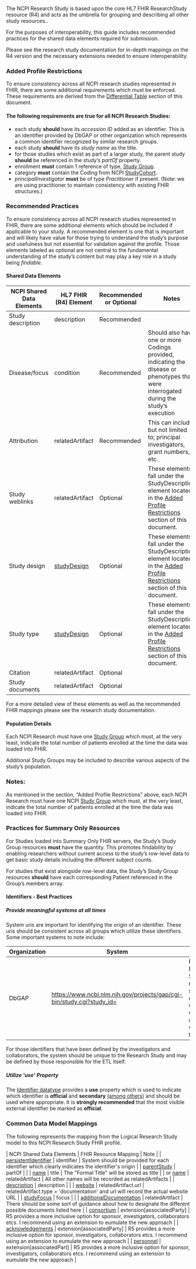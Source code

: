 The NCPI Research Study is based upon the core HL7 FHIR ResearchStudy resource (R4) and acts as the umbrella for grouping and describing all other study resources..

For the purposes of interoperability, this guide includes recommended practices for the shared data elements required for submission.

Please see the research study documentation for in-depth mappings on the R4 version and the necessary extensions needed to ensure interoperability.

### Added Profile Restrictions
To ensure consistency across all NCPI research studies represented in FHIR, there are some additional requirements which must be enforced. These requirements are derived from the [Differential Table](#profile) section of this document.

#### The following requirements are true for all NCPI Research Studies:
* each study **should** have its _accession ID_ added as an identifier. This is an identifier provided by DbGAP or other organization which represents a common identifier recognized by similar research groups.
* each study **should** have its _study name_ as the title.
* for those studies which exist as part of a larger study, the parent study **should** be referenced in the study’s _partOf_ property.
* enrollment **must** contain 1 reference of type, [Study Group](StructureDefinition-research-study-group.html).
* category **must** contain the Coding from NCPI [StudyCohort](CodeSystem-ncpi.html).
* _principalInvestigator_ **must** be of type _Practitioner_ if present. (Note: we are using practitioner to maintain consistency with existing FHIR structures.)


### Recommended Practices
To ensure consistency across all NCPI research studies represented in FHIR, there are some additional elements which should be included if applicable to your study. A recommended element is one that is important and will likely have value for those trying to understand the study’s purpose and usefulness but not essential for validation against the profile. Those elements labeled as optional are not central to the fundamental understanding of the study’s content but may play a key role in a study being _findable_.

#### Shared Data Elements

| NCPI Shared Data Elements | HL7 FHIR (R4) Element | Recommended or Optional | Notes |
| ------------------------- | --------------------- | ----------------------- | ----- |
| Study description | description | Recommended | |
| Disease/focus | condition | Recommended | Should also have one or more Codings provided, indicating the disease or phenotypes that were interrogated during the study’s execution | |
| Attribution | relatedArtifact | Recommended | This can include, but not limited to; principal investigators, grant numbers, etc. | |
| Study weblinks | relatedArtifact | Optional | These elements fall under the StudyDescription element located in the [Added Profile Restrictions](#added-profile-restrictions) section of this document. | |
| Study design | [studyDesign](StructureDefinition-research-study-design.html) | Optional | These elements fall under the StudyDescription element located in the [Added Profile Restrictions](#added-profile-restrictions) section of this document. |
| Study type | [studyDesign](StructureDefinition-research-study-design.html) | Optional | These elements fall under the StudyDescription element located in the [Added Profile Restrictions](#added-profile-restrictions) section of this document. |
| Citation | relatedArtifact | Optional | |
| Study documents | relatedArtifact | Optional | | 

For a more detailed view of these elements as well as the recommended FHIR mappings please see the research study documentation.

#### Population Details
Each NCPI Research must have one [Study Group](StructureDefinition-research-study-group.html) which must, at the very least, indicate the total number of patients enrolled at the time the data was loaded into FHIR.

Additional Study Groups may be included to describe various aspects of the study’s population.

### Notes:
As mentioned in the section, “Added Profile Restrictions” above, each NCPI Research must have one NCPI [Study Group](StructureDefinition-research-study-group.html) which must, at the very least, indicate the total number of patients enrolled at the time the data was loaded into FHIR.


### Practices for Summary Only Resources
For Studies loaded into Summary Only FHIR servers, the Study’s Study Group resources **must** have the quantity. This promotes findability by enabling researchers without current access to the study’s row-level data to get basic study details including the different subject counts.

For studies that exist alongside row-level data, the Study’s Study Group resources **should** have each corresponding Patient referenced in the Group’s members array.

#### Identifiers - Best Practices
##### Provide meaningful systems at all times
System uris are important for identifying the origin of an identifier. These uris should be consistent across all groups which utilize these identifiers. Some important systems to note include:

| Organization | System | Comment |
| ------------ | ------ | ------- |
| DbGAP | https://www.ncbi.nlm.nih.gov/projects/gap/cgi-bin/study.cgi?study_id= | For DbGAP Research Studies, this recommended system, when combined with the value would constitute a valid URL for the study. |

For those identifiers that have been defined by the investigators and collaborators, the system should be unique to the Research Study and may be defined by those responsible for the ETL itself. 

##### Utilize 'use' Property
The [Identifier datatype](https://hl7.org/fhir/datatypes.html#Identifier) provides a **use** property which is used to indicate which identifier is **official** and **secondary** [(among others)](https://hl7.org/fhir/valueset-identifier-use.html) and should be used where appropriate. It is **strongly recommended** that the most visible external identifier be marked as **official**.

### Common Data Model Mappings
The following represents the mapping from the Logical Research Study model to this NCPI Research Study FHIR profile. 

| NCPI Shared Data Elements | FHIR Resource Mapping | Note |
| [persistentIdentifier](https://torstees.github.io/ncpi-fhir-ig-2/StructureDefinition-common-data-model-research-study-definitions.html#diff_common-data-model-research-study.persistentIdentifier) | identifier | System should be provided for each identifier which clearly indicates the identifier's origin |
| [parentStudy](https://torstees.github.io/ncpi-fhir-ig-2/StructureDefinition-common-data-model-research-study-definitions.html#diff_common-data-model-research-study.parentStudy) | partOf | |
| [name](https://torstees.github.io/ncpi-fhir-ig-2/StructureDefinition-common-data-model-research-study-definitions.html#diff_common-data-model-research-study.name) | title | The "Formal Title" will be stored as title |
| or [name](https://torstees.github.io/ncpi-fhir-ig-2/StructureDefinition-common-data-model-research-study-definitions.html#diff_common-data-model-research-study.name) | relatedArtifact | All other names will be recorded as relatedArtifacts |
| [description](https://torstees.github.io/ncpi-fhir-ig-2/StructureDefinition-common-data-model-research-study-definitions.html#diff_common-data-model-research-study.description) | description | |
| [website](https://torstees.github.io/ncpi-fhir-ig-2/StructureDefinition-common-data-model-research-study-definitions.html#diff_common-data-model-research-study.website) | relatedArtifact.url | relatedArtifact.type = 'documentation' and url will record the actual website URL |
| [studyFocus](https://torstees.github.io/ncpi-fhir-ig-2/StructureDefinition-common-data-model-research-study-definitions.html#diff_common-data-model-research-study.studyFocus) | focus | |
| [additionalDocumentation](https://torstees.github.io/ncpi-fhir-ig-2/StructureDefinition-common-data-model-research-study-definitions.html#diff_common-data-model-research-study.additionalDocumentation) | relatedArtifact | There should be some sort of guidance about how to designate the different possible documents listed here |
| [consortium](https://torstees.github.io/ncpi-fhir-ig-2/StructureDefinition-common-data-model-research-study-definitions.html#diff_common-data-model-research-study.consortium) | extension[associatedParty] | R5 provides a more inclusive option for sponsor, investigators, collaborators etcs. I recommend using an extension to eumulate the new approach |
| [acknowledgements](https://torstees.github.io/ncpi-fhir-ig-2/StructureDefinition-common-data-model-research-study-definitions.html#diff_common-data-model-research-study.acknowledgements) | extension[associatedParty] | R5 provides a more inclusive option for sponsor, investigators, collaborators etcs. I recommend using an extension to eumulate the new approach |
| [personnel](https://torstees.github.io/ncpi-fhir-ig-2/StructureDefinition-common-data-model-research-study-definitions.html#diff_common-data-model-research-study.personnel) | extension[associatedPart] | R5 provides a more inclusive option for sponsor, investigators, collaborators etcs. I recommend using an extension to eumulate the new approach |

